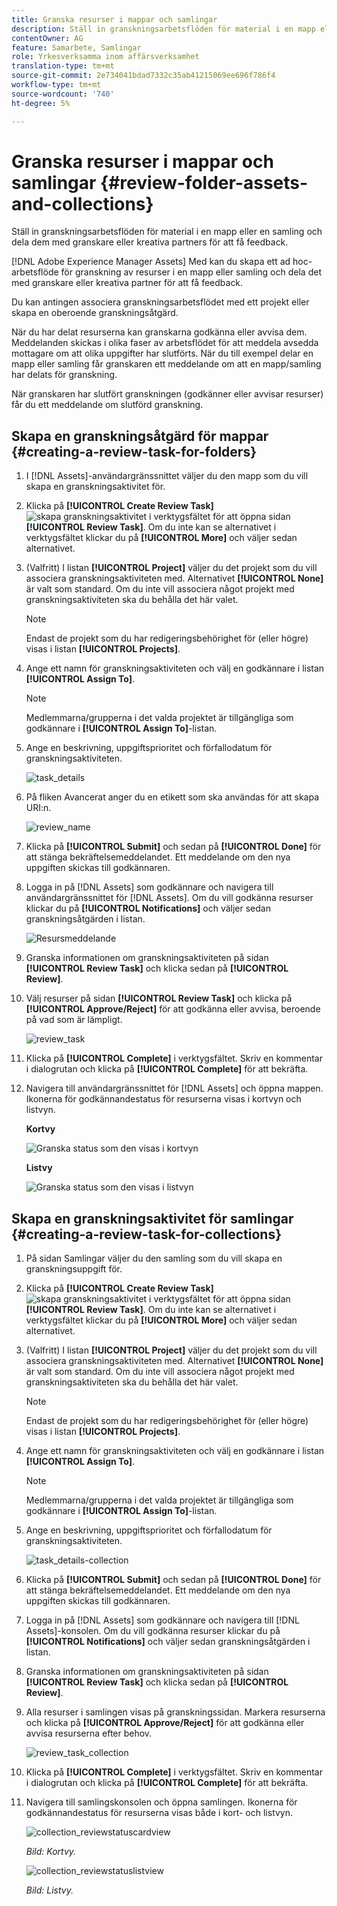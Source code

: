 ```yaml
---
title: Granska resurser i mappar och samlingar
description: Ställ in granskningsarbetsflöden för material i en mapp eller en samling och dela dem med granskare eller kreativa partners för att få feedback.
contentOwner: AG
feature: Samarbete, Samlingar
role: Yrkesverksamma inom affärsverksamhet
translation-type: tm+mt
source-git-commit: 2e734041bdad7332c35ab41215069ee696f786f4
workflow-type: tm+mt
source-wordcount: '740'
ht-degree: 5%

---
```



# Granska resurser i mappar och samlingar {#review-folder-assets-and-collections}

Ställ in granskningsarbetsflöden för material i en mapp eller en samling och dela dem med granskare eller kreativa partners för att få feedback.

[!DNL Adobe Experience Manager Assets] Med kan du skapa ett ad hoc-arbetsflöde för granskning av resurser i en mapp eller samling och dela det med granskare eller kreativa partner för att få feedback.

Du kan antingen associera granskningsarbetsflödet med ett projekt eller skapa en oberoende granskningsåtgärd.

När du har delat resurserna kan granskarna godkänna eller avvisa dem. Meddelanden skickas i olika faser av arbetsflödet för att meddela avsedda mottagare om att olika uppgifter har slutförts. När du till exempel delar en mapp eller samling får granskaren ett meddelande om att en mapp/samling har delats för granskning.

När granskaren har slutfört granskningen (godkänner eller avvisar resurser) får du ett meddelande om slutförd granskning.

## Skapa en granskningsåtgärd för mappar {#creating-a-review-task-for-folders}

1. I [!DNL Assets]-användargränssnittet väljer du den mapp som du vill skapa en granskningsaktivitet för.
1. Klicka på **[!UICONTROL Create Review Task]** ![skapa granskningsaktivitet](assets/do-not-localize/create-review-task.png) i verktygsfältet för att öppna sidan **[!UICONTROL Review Task]**. Om du inte kan se alternativet i verktygsfältet klickar du på **[!UICONTROL More]** och väljer sedan alternativet.

1. (Valfritt) I listan **[!UICONTROL Project]** väljer du det projekt som du vill associera granskningsaktiviteten med. Alternativet **[!UICONTROL None]** är valt som standard. Om du inte vill associera något projekt med granskningsaktiviteten ska du behålla det här valet.

   >[!NOTE]
   >
   >Endast de projekt som du har redigeringsbehörighet för (eller högre) visas i listan **[!UICONTROL Projects]**.

1. Ange ett namn för granskningsaktiviteten och välj en godkännare i listan **[!UICONTROL Assign To]**.

   >[!NOTE]
   >
   >Medlemmarna/grupperna i det valda projektet är tillgängliga som godkännare i **[!UICONTROL Assign To]**-listan.

1. Ange en beskrivning, uppgiftsprioritet och förfallodatum för granskningsaktiviteten.

   ![task_details](assets/task_details.png)

1. På fliken Avancerat anger du en etikett som ska användas för att skapa URI:n.

   ![review_name](assets/review_name.png)

1. Klicka på **[!UICONTROL Submit]** och sedan på **[!UICONTROL Done]** för att stänga bekräftelsemeddelandet. Ett meddelande om den nya uppgiften skickas till godkännaren.
1. Logga in på [!DNL Assets] som godkännare och navigera till användargränssnittet för [!DNL Assets]. Om du vill godkänna resurser klickar du på **[!UICONTROL Notifications]** och väljer sedan granskningsåtgärden i listan.

   ![Resursmeddelande](assets/aemAssetsNotification.png)

1. Granska informationen om granskningsaktiviteten på sidan **[!UICONTROL Review Task]** och klicka sedan på **[!UICONTROL Review]**.
1. Välj resurser på sidan **[!UICONTROL Review Task]** och klicka på **[!UICONTROL Approve/Reject]** för att godkänna eller avvisa, beroende på vad som är lämpligt.

   ![review_task](assets/review_task.png)

1. Klicka på **[!UICONTROL Complete]** i verktygsfältet. Skriv en kommentar i dialogrutan och klicka på **[!UICONTROL Complete]** för att bekräfta.
1. Navigera till användargränssnittet för [!DNL Assets] och öppna mappen. Ikonerna för godkännandestatus för resurserna visas i kortvyn och listvyn.

   **Kortvy**

   ![Granska status som den visas i kortvyn](assets/chlimage_1-404.png)

   **Listvy**

   ![Granska status som den visas i listvyn](assets/review_status_listview.png)

## Skapa en granskningsaktivitet för samlingar {#creating-a-review-task-for-collections}

1. På sidan Samlingar väljer du den samling som du vill skapa en granskningsuppgift för.
1. Klicka på **[!UICONTROL Create Review Task]** ![skapa granskningsaktivitet](assets/do-not-localize/create-review-task.png) i verktygsfältet för att öppna sidan **[!UICONTROL Review Task]**. Om du inte kan se alternativet i verktygsfältet klickar du på **[!UICONTROL More]** och väljer sedan alternativet.

1. (Valfritt) I listan **[!UICONTROL Project]** väljer du det projekt som du vill associera granskningsaktiviteten med. Alternativet **[!UICONTROL None]** är valt som standard. Om du inte vill associera något projekt med granskningsaktiviteten ska du behålla det här valet.

   >[!NOTE]
   >
   >Endast de projekt som du har redigeringsbehörighet för (eller högre) visas i listan **[!UICONTROL Projects]**.

1. Ange ett namn för granskningsaktiviteten och välj en godkännare i listan **[!UICONTROL Assign To]**.

   >[!NOTE]
   >
   >Medlemmarna/grupperna i det valda projektet är tillgängliga som godkännare i **[!UICONTROL Assign To]**-listan.

1. Ange en beskrivning, uppgiftsprioritet och förfallodatum för granskningsaktiviteten.

   ![task_details-collection](assets/task_details-collection.png)

1. Klicka på **[!UICONTROL Submit]** och sedan på **[!UICONTROL Done]** för att stänga bekräftelsemeddelandet. Ett meddelande om den nya uppgiften skickas till godkännaren.
1. Logga in på [!DNL Assets] som godkännare och navigera till [!DNL Assets]-konsolen. Om du vill godkänna resurser klickar du på **[!UICONTROL Notifications]** och väljer sedan granskningsåtgärden i listan.
1. Granska informationen om granskningsaktiviteten på sidan **[!UICONTROL Review Task]** och klicka sedan på **[!UICONTROL Review]**.
1. Alla resurser i samlingen visas på granskningssidan. Markera resurserna och klicka på **[!UICONTROL Approve/Reject]** för att godkänna eller avvisa resurserna efter behov.

   ![review_task_collection](assets/review_task_collection.png)

1. Klicka på **[!UICONTROL Complete]** i verktygsfältet. Skriv en kommentar i dialogrutan och klicka på **[!UICONTROL Complete]** för att bekräfta.
1. Navigera till samlingskonsolen och öppna samlingen. Ikonerna för godkännandestatus för resurserna visas både i kort- och listvyn.

   ![collection_reviewstatuscardview](assets/collection_reviewstatuscardview.png)

   *Bild: Kortvy.*

   ![collection_reviewstatuslistview](assets/collection_reviewstatuslistview.png)

   *Bild: Listvy.*
